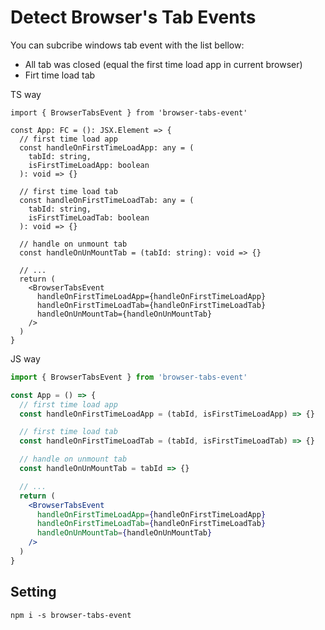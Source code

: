 # Detect Browser's Tab Events

You can subcribe windows tab event with the list bellow:

- All tab was closed (equal the first time load app in current browser)
- Firt time load tab

TS way

```tsx
import { BrowserTabsEvent } from 'browser-tabs-event'

const App: FC = (): JSX.Element => {
  // first time load app
  const handleOnFirstTimeLoadApp: any = (
    tabId: string,
    isFirstTimeLoadApp: boolean
  ): void => {}

  // first time load tab
  const handleOnFirstTimeLoadTab: any = (
    tabId: string,
    isFirstTimeLoadTab: boolean
  ): void => {}

  // handle on unmount tab
  const handleOnUnMountTab = (tabId: string): void => {}

  // ...
  return (
    <BrowserTabsEvent
      handleOnFirstTimeLoadApp={handleOnFirstTimeLoadApp}
      handleOnFirstTimeLoadTab={handleOnFirstTimeLoadTab}
      handleOnUnMountTab={handleOnUnMountTab}
    />
  )
}
```

JS way

```jsx
import { BrowserTabsEvent } from 'browser-tabs-event'

const App = () => {
  // first time load app
  const handleOnFirstTimeLoadApp = (tabId, isFirstTimeLoadApp) => {}

  // first time load tab
  const handleOnFirstTimeLoadTab = (tabId, isFirstTimeLoadTab) => {}

  // handle on unmount tab
  const handleOnUnMountTab = tabId => {}

  // ...
  return (
    <BrowserTabsEvent
      handleOnFirstTimeLoadApp={handleOnFirstTimeLoadApp}
      handleOnFirstTimeLoadTab={handleOnFirstTimeLoadTab}
      handleOnUnMountTab={handleOnUnMountTab}
    />
  )
}
```

## Setting

```
npm i -s browser-tabs-event

```
